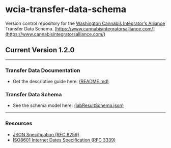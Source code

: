 # wcia-transfer-data-schema
Version control repository for the [Washington Cannabis Integrator's Alliance](https://www.cannabisintegratorsalliance.com/) Transfer Data Schema.
[https://www.cannabisintegratorsalliance.com/](https://www.cannabisintegratorsalliance.com/)

## Current Version 1.2.0

----------------------------------------

### Transfer Data Documentation
- Get the descriptive guide here: [(README.md)](/v1.0.0/README.md)

### Transfer Data Schema
- See the schema model here: [(labResultSchema.json)](/v1.0.0/WCIATransferDataSchema.json)

----------------------------------------

### Resources

* [JSON Specification (RFC 8259)](https://www.ietf.org/rfc/rfc8259.txt)
* [ISO8601 Internet Dates Specification (RFC 3339)](https://www.ietf.org/rfc/rfc3339.txt)